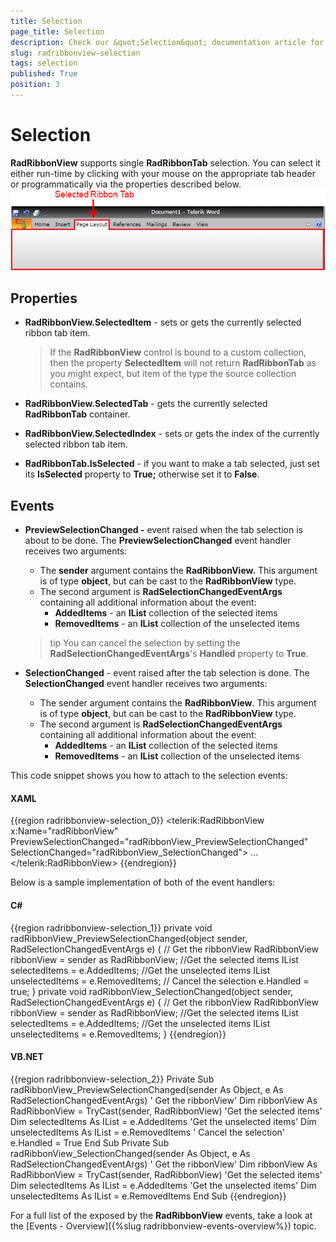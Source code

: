 ```yaml
---
title: Selection
page_title: Selection
description: Check our &quot;Selection&quot; documentation article for the RadRibbonView {{ site.framework_name }} control.
slug: radribbonview-selection
tags: selection
published: True
position: 3
---
```


# Selection

__RadRibbonView__ supports single __RadRibbonTab__ selection. You can select it either run-time by clicking with your mouse on the appropriate tab header or programmatically via the properties described below.
![](images/RibbonView_Selection_Overview.png)

## Properties

* __RadRibbonView.SelectedItem__ - sets or gets the currently selected ribbon tab item.						

	>If the __RadRibbonView__ control is bound to a custom collection, then the property __SelectedItem__ will not return __RadRibbonTab__ as you might expect, but item of the type the source collection contains.							

* __RadRibbonView.SelectedTab__ - gets the currently selected __RadRibbonTab__ container.					

* __RadRibbonView.SelectedIndex__ - sets or gets the index of the currently selected ribbon tab item.					

* __RadRibbonTab.IsSelected__ - if you want to make a tab selected, just set its __IsSelected__ property to __True;__ otherwise set it to __False__.					

## Events

* __PreviewSelectionChanged -__ event raised when the tab selection is about to be done. The __PreviewSelectionChanged__ event handler receives two arguments:
	* The __sender__ argument contains the __RadRibbonView.__ This argument is of type __object__, but can be cast to the __RadRibbonView__ type.
	* The second argument is __RadSelectionChangedEventArgs__ containing all additional information about the event:
		* __AddedItems__ - an __IList__ collection of the selected items
		* __RemovedItems__ - an __IList__ collection of the unselected items									

	>tip You can cancel the selection by setting the __RadSelectionChangedEventArgs__'s __Handled__ property to __True__.						

* __SelectionChanged__ - event raised after the tab selection is done. The __SelectionChanged__ event handler receives two arguments:
	* The sender argument contains the __RadRibbonView__. This argument is of type __object__, but can be cast to the __RadRibbonView__ type.
	* The second argument is __RadSelectionChangedEventArgs__ containing all additional information about the event:
		* __AddedItems__ - an __IList__ collection of the selected items
		* __RemovedItems__ - an __IList__ collection of the unselected items

This code snippet shows you how to attach to the selection events:

#### __XAML__
{{region radribbonview-selection_0}}
	<telerik:RadRibbonView x:Name="radRibbonView" PreviewSelectionChanged="radRibbonView_PreviewSelectionChanged" SelectionChanged="radRibbonView_SelectionChanged">
	...
	</telerik:RadRibbonView>
{{endregion}}

Below is a sample implementation of both of the event handlers:

#### __C#__
{{region radribbonview-selection_1}}
	private void radRibbonView_PreviewSelectionChanged(object sender, RadSelectionChangedEventArgs e)
	{
	 // Get the ribbonView
	 RadRibbonView ribbonView = sender as RadRibbonView;
	 //Get the selected items
	 IList selectedItems = e.AddedItems;
	 //Get the unselected items
	 IList unselectedItems = e.RemovedItems;
	 // Cancel the selection
	 e.Handled = true;
	}
	private void radRibbonView_SelectionChanged(object sender, RadSelectionChangedEventArgs e)
	{
	 // Get the ribbonView
	 RadRibbonView ribbonView = sender as RadRibbonView;
	 //Get the selected items
	 IList selectedItems = e.AddedItems;
	 //Get the unselected items
	 IList unselectedItems = e.RemovedItems;
	}
{{endregion}}

#### __VB.NET__
{{region radribbonview-selection_2}}
	Private Sub radRibbonView_PreviewSelectionChanged(sender As Object, e As RadSelectionChangedEventArgs)
	 ' Get the ribbonView'
	 Dim ribbonView As RadRibbonView = TryCast(sender, RadRibbonView)
	 'Get the selected items'
	 Dim selectedItems As IList = e.AddedItems
	 'Get the unselected items'
	 Dim unselectedItems As IList = e.RemovedItems
	 ' Cancel the selection'
	 e.Handled = True
	End Sub
	Private Sub radRibbonView_SelectionChanged(sender As Object, e As RadSelectionChangedEventArgs)
	 ' Get the ribbonView'
	 Dim ribbonView As RadRibbonView = TryCast(sender, RadRibbonView)
	 'Get the selected items'
	 Dim selectedItems As IList = e.AddedItems
	 'Get the unselected items'
	 Dim unselectedItems As IList = e.RemovedItems
	End Sub
{{endregion}}

For a full list of the exposed by the __RadRibbonView__ events, take a look at the [Events - Overview]({%slug radribbonview-events-overview%}) topic.